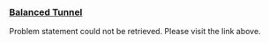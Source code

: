 <h3><a href="https://codeforces.com/contest/1237/problem/B" target="_blank" rel="noopener noreferrer">Balanced Tunnel</a></h3>

Problem statement could not be retrieved. Please visit the link above.